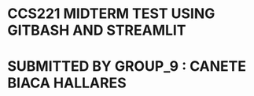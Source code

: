 # CCS221 MIDTERM TEST USING GITBASH AND STREAMLIT 
# SUBMITTED BY GROUP_9 : CANETE  BIACA  HALLARES
